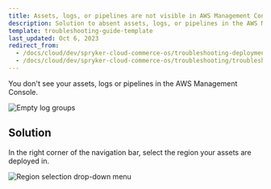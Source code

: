 ```yaml
---
title: Assets, logs, or pipelines are not visible in AWS Management Console
description: Solution to absent assets, logs, or pipelines in the AWS Management Console.
template: troubleshooting-guide-template
last_updated: Oct 6, 2023
redirect_from:
  - /docs/cloud/dev/spryker-cloud-commerce-os/troubleshooting-deployment/assets-logs-or-pipelines-are-not-visible-in-aws-management-console.html
  - /docs/cloud/dev/spryker-cloud-commerce-os/troubleshooting/troubleshooting-deployment-issues/assets-logs-or-pipelines-are-not-visible-in-aws-management-console.html
---
```




You don't see your assets, logs or pipelines in the AWS Management Console.

![Empty log groups](https://spryker.s3.eu-central-1.amazonaws.com/cloud-docs/Spryker+Cloud/Troubleshooting/empty-log-groups.png)

## Solution

In the right corner of the navigation bar, select the region your assets are deployed in.

![Region selection drop-down menu](https://spryker.s3.eu-central-1.amazonaws.com/cloud-docs/Spryker+Cloud/Troubleshooting/region-selection-drop-down.png)
